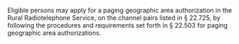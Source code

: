 Eligible persons may apply for a paging geographic area authorization in the Rural Radiotelephone Service, on the channel pairs listed in § 22.725, by following the procedures and requirements set forth in § 22.503 for paging geographic area authorizations.

